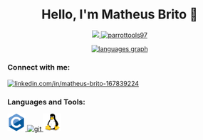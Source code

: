 <h1 align="center">Hello, I'm Matheus Brito 👋</h1>
<div align="center">
  <p align="center">
    <a href="https://github.com/ParrotTools97">
      <img width="49%" src="https://github-readme-stats.vercel.app/api?username=ParrotTools97&show_icons=true&theme=dark&include_all_commits=true&count_private=true"/>
    </a>
    <a href="https://github.com/ParrotTools97">
      <img width="49%" src="https://github-readme-streak-stats.herokuapp.com/?user=parrottools97&theme=dark" alt="parrottools97"/>
    </a>
  </p>
  <a href="https://github.com/ParrotTools97">
    <img src="https://github-readme-stats.vercel.app/api/top-langs?locale=en&hide_title=false&layout=compact&card_width=320&langs_count=5&theme=dark&hide_border=false&username=ParrotTools97" height="150" alt="languages graph"/>
  </a>
</div>
<h3 align="left">Connect with me:</h3>
<p align="left">
  <a href="https://linkedin.com/in/matheus-brito-167839224" target="_blank">
    <img align="center" src="https://raw.githubusercontent.com/rahuldkjain/github-profile-readme-generator/master/src/images/icons/Social/linked-in-alt.svg" alt="linkedin.com/in/matheus-brito-167839224" height="30" width="40" />
  </a>
</p>
<h3 align="left">Languages and Tools:</h3>
<p align="left">
  <a href="https://www.cprogramming.com/" target="_blank" rel="noreferrer">
    <img src="https://raw.githubusercontent.com/devicons/devicon/master/icons/c/c-original.svg" alt="c" width="40" height="40"/>
  </a>
  <a href="https://git-scm.com/" target="_blank" rel="noreferrer">
    <img src="https://www.vectorlogo.zone/logos/git-scm/git-scm-icon.svg" alt="git" width="40" height="40"/>
  </a>
  <a href="https://www.linux.org/" target="_blank" rel="noreferrer">
    <img src="https://raw.githubusercontent.com/devicons/devicon/master/icons/linux/linux-original.svg" alt="linux" width="40" height="40"/>
  </a>
</p>

